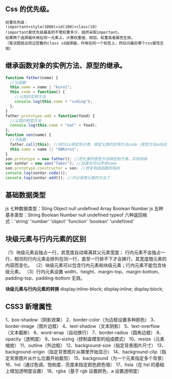 ## Css 的优先级。

```
权重优先级：
!important>style(1000)>id(100)>class(10)
!important是优先级最高的不管权重多少，始终采取important。
如果两个选择器作用在同一元素上，计算权重值，相加。权重高者属性生效。
（笔试题就出现过层叠的class id选择器，作用在同一个标签上，然后问最后哪个css属性生效）

```

## 继承函数对象的实例方法、原型的继承。

```js
function father(name) {
  //父函数
  this.name = name | "koro1";
  this.code = function() {
    //父类的实例方法
    console.log(this.name + "coding");
  };
}
father.prototype.add = function(food) {
  //父类的原型方法
  console.log(this.name + "eat" + food);
};
function son(name) {
  //子函数
  father.call(this); //将this绑定到子类，绑定父类的实例方法code（原型方法add还未绑定）
  this.name = name || "OBKoro1";
}
son.prototype = new father(); //把父类的原型方法绑定到子类，实现继承
var sonVar = new son("faker"); //这里也可以传参name
son.prototype.constructor = son; //修复构造函数的指向
console.log(sonVar.code());
console.log(sonVar.add()); //可以调用父类的方法了
```

## 基础数据类型

js 七种数据类型：Sting Object null undefined Array Boolean Number
js 五种基本类型：String Boolean Number null undefined
typeof 六种返回格式：'string' 'number' 'object' 'function' 'boolean' 'undefined'

## 块级元素与行内元素的区别

（1）块级元素会独占一行，其宽度自动填满其父元素宽度；
行内元素不会独占一行，相邻的行内元素会排列在同一行，直至一行排不下才会换行，其宽度随元素的内容而变化。
（2）块级元素可以包含行内元素和块级元素；行内元素不能包含块级元素。
（3）行内元素设置 width、height、margin-top、margin-bottom、padding-top、padding-bottom 无效。

**块级元素与行内元素的转换**
display:inline-block;
display:inline;
display:block;

## CSS3 新增属性

1、box-shadow（阴影效果）
2、border-color（为边框设置多种颜色）
3、border-image（图片边框）
4、text-shadow（文本阴影）
5、text-overflow（文本截断）
6、word-wrap（自动换行）
7、border-radius（圆角边框）
8、opacity（透明度）
9、box-sizing（控制盒模型的组成模式）
10、resize（元素缩放）
11、outline（外边框）
12、background-size（指定背景图片尺寸）
13、background-origin（指定背景图片从哪里开始显示）
14、background-clip（指定背景图片从什么位置开始裁剪）
15、background（为一个元素指定多个背景）
16、hsl（通过色调、饱和度、亮度来指定颜色颜色值）
17、hsla（在 hsl 的基础上增加透明度设置）
18、rgba（基于 rgb 设置颜色，a 设置透明度）
